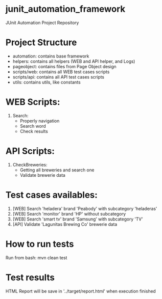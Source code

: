 # junit_automation_framework
JUnit Automation Project Repository

# Project Structure

- automation: contains base framework
- helpers: contains all helpers (WEB and API helper, and Logs)
- pageobject: contains files from Page Object design
- scripts/web: contains all WEB test cases scripts
- scripts/api: contains all API test cases scripts
- utils: contains utils, like constants

# WEB Scripts:

1. Search:
	- Properly navigation
	- Search word
	- Check results

# API Scripts:

1. CheckBreweries:
	- Getting all breweries and search one
	- Validate brewerie data

# Test cases availables:

1. [WEB] Search 'heladera' brand 'Peabody' with subcategory 'heladeras'
2. [WEB] Search 'monitor' brand 'HP' without subcategory 
3. [WEB] Search 'smart tv' brand 'Samsung' with subcategory 'TV'
4. [API] Validate 'Lagunitas Brewing Co' brewerie data

# How to run tests
Run from bash: mvn clean test

# Test results
HTML Report will be save in '../target/report.html' when execution finished
